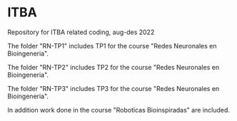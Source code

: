 # ITBA
Repository for ITBA related coding, aug-des 2022

The folder "RN-TP1" includes TP1 for the course "Redes Neuronales en Bioingeneria". 

The folder "RN-TP2" includes TP2 for the course "Redes Neuronales en Bioingeneria".

The folder "RN-TP3" includes TP3 for the course "Redes Neuronales en Bioingeneria".


In addition work done in the course "Roboticas Bioinspiradas" are included. 
